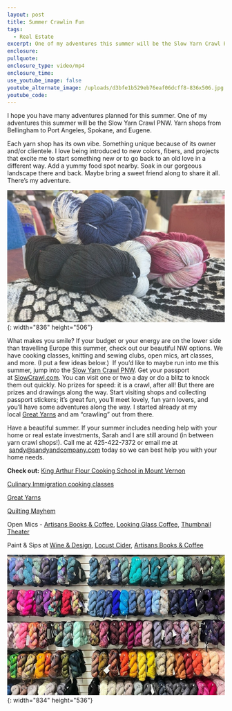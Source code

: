 ```yaml
---
layout: post
title: Summer Crawlin Fun
tags:
  - Real Estate
excerpt: One of my adventures this summer will be the Slow Yarn Crawl PNW.
enclosure:
pullquote:
enclosure_type: video/mp4
enclosure_time:
use_youtube_image: false
youtube_alternate_image: /uploads/d3bfe1b529eb76eaf06dcff8-836x506.jpg
youtube_code:
---
```

I hope you have many adventures planned for this summer. One of my adventures this summer will be the Slow Yarn Crawl PNW. Yarn shops from Bellingham to Port Angeles, Spokane, and Eugene.&nbsp;

Each yarn shop has its own vibe. Something unique because of its owner and/or clientele. I love being introduced to new colors, fibers, and projects that excite me to start something new or to go back to an old love in a different way. Add a yummy food spot nearby. Soak in our gorgeous landscape there and back. Maybe bring a sweet friend along to share it all. There’s my adventure.

![](/uploads/d3bfe1b529eb76eaf06dcff8-836x506.jpg){: width="836" height="506"}

What makes you smile? If your budget or your energy are on the lower side than travelling Europe this summer, check out our beautiful NW options. We have cooking classes, knitting and sewing clubs, open mics, art classes, and more. (I put a few ideas below.) &nbsp;If you’d like to maybe run into me this summer, jump into the&nbsp;[Slow Yarn Crawl PNW](http://slowcrawl.com/). Get your passport at&nbsp;[SlowCrawl.com](http://slowcrawl.com/). You can visit one or two a day or do a blitz to knock them out quickly. No prizes for speed: it is a crawl, after all! But there are prizes and drawings along the way. Start visiting shops and collecting passport stickers; it’s great fun, you’ll meet lovely, fun yarn lovers, and you’ll have some adventures along the way. I started already at my local&nbsp;[Great Yarns](http://www.greatyarns.com/)&nbsp;and am “crawling” out from there.&nbsp;&nbsp;

Have a beautiful summer. If your summer includes needing help with your home or real estate investments, Sarah and I are still around (in between yarn crawl shops!). Call me at 425-422-7372 or email me at &nbsp;[sandy@sandyandcompany.com](mailto:sandy@sandyandcompany.com)&nbsp;today so we can best help you with your home needs.&nbsp;

**Check out:**&nbsp;[King Arthur Flour Cooking School in Mount Vernon](http://kingarthurbaking.com/baking-school)&nbsp;

[Culinary Immigration cooking classes](http://culinaryimmigration.com/)&nbsp;

[Great Yarns](http://greatyarns.com/)&nbsp;

[Quilting Mayhem](http://quiltingmayhem.com/)

Open Mics -&nbsp;[Artisans Books & Coffee](https://artisans-books-coffee-100065.square.site/),&nbsp;[Looking Glass Coffee](https://www.lookingglasscoffee.com/),&nbsp;[Thumbnail Theater](https://www.thumbnailtheater.org/)&nbsp;

Paint & Sips at&nbsp;[Wine & Design](https://www.wineanddesign.com/),&nbsp;[Locust Cider](https://www.locustcider.com/taprooms/redmond/),&nbsp;[Artisans Books & Coffee](https://artisans-books-coffee-100065.square.site/)

![](/uploads/bda8972f9dc1b35cf9dd0c17-834x536.jpg){: width="834" height="536"}